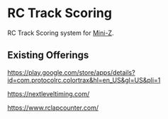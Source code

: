 # RC Track Scoring
RC Track Scoring system for [Mini-Z](https://kyoshoamerica.com/rccar/miniz.html).

## Existing Offerings

https://play.google.com/store/apps/details?id=com.protocolrc.colortrax&hl=en_US&gl=US&pli=1 


https://nextleveltiming.com/

https://www.rclapcounter.com/

